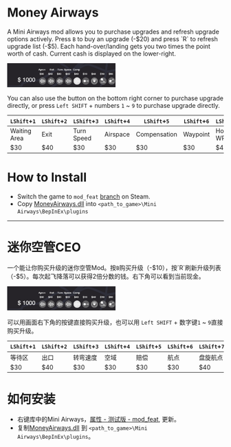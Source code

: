 # Money Airways

A Mini Airways mod allows you to purchase upgrades and refresh upgrade options actively. Press `B` to buy an upgrade (-$20) and press `R` to refresh upgrade list (-$5). Each hand-over/landing gets you two times the point worth of cash. Current cash is displayed on the lower-right.

<img src="ui.png" width=50% height=50%>

You can also use the button on the bottom right corner to purchase upgrade directly, or press `Left SHIFT` + numbers `1` ~ `9` to purchase upgrade directly. 

| `LShift`+`1`     | `LShift`+`2` | `LShift`+`3`   | `LShift`+`4` | `LShift`+`5`     | `LShift`+`6` | `LShift`+`7`  | `LShift`+`8`   | `LShift`+`9`   |
|------------------|--------------|----------------|--------------|------------------|--------------|---------------|----------------|----------------|
|   Waiting Area   |   Exit       |   Turn Speed   |   Airspace   |   Compensation   |   Waypoint   |   Holding WP  |   Landing WP   |   Takeoff WP   |
|   $30            |   $40        |   $30          |   $30        |   $30            |   $30        |   $40         |   $50          |   $50          |

# How to Install

- Switch the game to `mod_feat` [branch](https://partner.steamgames.com/doc/store/application/branches?) on Steam.
- Copy [MoneyAirways.dll](https://github.com/ericpzh/MoneyAirways/blob/main/bin/Debug/netstandard2.1/MoneyAirways.dll) into `<path_to_game>\Mini Airways\BepInEx\plugins`

***

# 迷你空管CEO

一个能让你购买升级的迷你空管Mod。按`B`购买升级（-$10），按`R`刷新升级列表（-$5）。每次起飞降落可以获得2倍分数的钱。右下角可以看到当前现金。

<img src="ui.png" width=50% height=50%>

可以用画面右下角的按键直接购买升级，也可以用 `Left SHIFT` + 数字键`1` ~ `9`直接购买升级。

| `LShift`+`1`     | `LShift`+`2` | `LShift`+`3`   | `LShift`+`4` | `LShift`+`5`     | `LShift`+`6` | `LShift`+`7`  | `LShift`+`8`   | `LShift`+`9`   |
|----------|----------|----------|----------|----------|----------|----------|----------|----------|
| 等待区   | 出口     | 转弯速度 | 空域     | 赔偿     | 航点     | 盘旋航点 | 降落航点 | 起飞航点 |
| $30      | $40      | $30      | $30      | $30      | $30      | $40      | $50      | $50      |

# 如何安装

- 右键库中的Mini Airways，[属性 - 测试版 - mod_feat](https://partner.steamgames.com/doc/store/application/branches?l=schinese), 更新。
- 复制[MoneyAirways.dll](https://github.com/ericpzh/MoneyAirways/blob/main/bin/Debug/netstandard2.1/MoneyAirways.dll) 到 `<path_to_game>\Mini Airways\BepInEx\plugins`。
